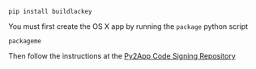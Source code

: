 
```
pip install buildlackey
```

You must first create the OS X app by running the `package` python script

```
packageme
```


Then follow the instructions at the [Py2App Code Signing Repository](https://github.com/hasii2011/py2appsigner)
